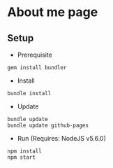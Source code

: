# About me page

## Setup

- Prerequisite
````
gem install bundler
````

- Install

````
bundle install
````

- Update

````
bundle update
bundle update github-pages
````

- Run (Requires: NodeJS v5.6.0)

````
npm install
npm start
````